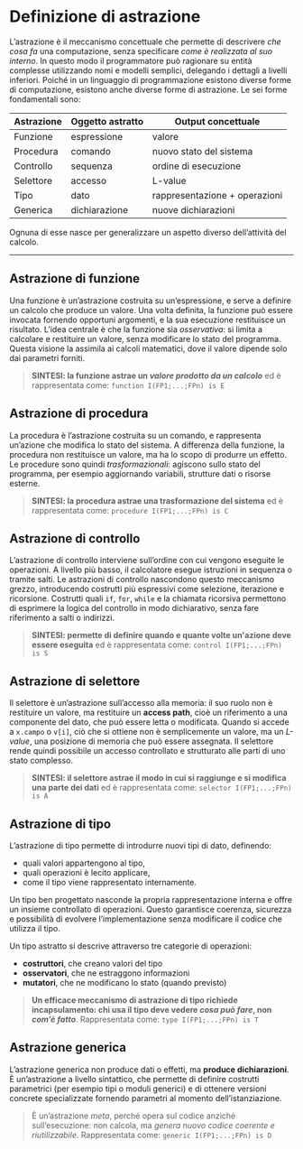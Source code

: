 # **Definizione di astrazione**
L’astrazione è il meccanismo concettuale che permette di descrivere _che cosa fa_ una computazione, senza specificare _come è realizzata al suo interno_. 
In questo modo il programmatore può ragionare su entità complesse utilizzando nomi e modelli semplici, delegando i dettagli a livelli inferiori.
Poiché in un linguaggio di programmazione esistono diverse forme di computazione, esistono anche diverse forme di astrazione. Le sei forme fondamentali sono:

| Astrazione | Oggetto astratto | Output concettuale            |
| ---------- | ---------------- | ----------------------------- |
| Funzione   | espressione      | valore                        |
| Procedura  | comando          | nuovo stato del sistema       |
| Controllo  | sequenza         | ordine di esecuzione          |
| Selettore  | accesso          | L-value                       |
| Tipo       | dato             | rappresentazione + operazioni |
| Generica   | dichiarazione    | nuove dichiarazioni           |

Ognuna di esse nasce per generalizzare un aspetto diverso dell’attività del calcolo.
___

## **Astrazione di funzione**
Una funzione è un’astrazione costruita su un’espressione, e serve a definire un calcolo che produce un valore. Una volta definita, la funzione può essere invocata fornendo opportuni argomenti, e la sua esecuzione restituisce un risultato.
L’idea centrale è che la funzione sia _osservativa_: si limita a calcolare e restituire un valore, senza modificare lo stato del programma. Questa visione la assimila ai calcoli matematici, dove il valore dipende solo dai parametri forniti.

> **SINTESI: la funzione astrae un _valore prodotto da un calcolo_** ed è rappresentata come:
> `function I(FP1;...;FPn) is E` 

## **Astrazione di procedura**
La procedura è l’astrazione costruita su un comando, e rappresenta un’azione che modifica lo stato del sistema. A differenza della funzione, la procedura non restituisce un valore, ma ha lo scopo di produrre un effetto.
Le procedure sono quindi _trasformazionali_: agiscono sullo stato del programma, per esempio aggiornando variabili, strutture dati o risorse esterne.

> **SINTESI: la procedura astrae una trasformazione del sistema** ed è rappresentata come:
> `procedure I(FP1;...;FPn) is C`

## **Astrazione di controllo**
L’astrazione di controllo interviene sull’ordine con cui vengono eseguite le operazioni. A livello più basso, il calcolatore esegue istruzioni in sequenza o tramite salti. Le astrazioni di controllo nascondono questo meccanismo grezzo, introducendo costrutti più espressivi come selezione, iterazione e ricorsione.
Costrutti quali `if`, `for`, `while` e la chiamata ricorsiva permettono di esprimere la logica del controllo in modo dichiarativo, senza fare riferimento a salti o indirizzi.

> **SINTESI: permette di definire quando e quante volte un'azione deve essere eseguita** ed è rappresentata come:
> `control I(FP1;...;FPn) is S`

## **Astrazione di selettore**
Il selettore è un’astrazione sull’accesso alla memoria: il suo ruolo non è restituire un valore, ma restituire un **access path**, cioè un riferimento a una componente del dato, che può essere letta o modificata.
Quando si accede a `x.campo` o `v[i]`, ciò che si ottiene non è semplicemente un valore, ma un _L-value_, una posizione di memoria che può essere assegnata. Il selettore rende quindi possibile un accesso controllato e strutturato alle parti di uno stato complesso.

> **SINTESI: il selettore astrae il modo in cui si raggiunge e si modifica una parte dei dati** ed è rappresentata come:
> `selector I(FP1;...;FPn) is A`

## **Astrazione di tipo**
L’astrazione di tipo permette di introdurre nuovi tipi di dato, definendo:
- quali valori appartengono al tipo,
- quali operazioni è lecito applicare,
- come il tipo viene rappresentato internamente.

Un tipo ben progettato nasconde la propria rappresentazione interna e offre un insieme controllato di operazioni. Questo garantisce coerenza, sicurezza e possibilità di evolvere l’implementazione senza modificare il codice che utilizza il tipo.

Un tipo astratto si descrive attraverso tre categorie di operazioni:
- **costruttori**, che creano valori del tipo
- **osservatori**, che ne estraggono informazioni
- **mutatori**, che ne modificano lo stato (quando previsto)

> **Un efficace meccanismo di astrazione di tipo richiede incapsulamento: chi usa il tipo deve vedere _cosa può fare_, non _com’è fatto_**. Rappresentata come:
> `type I(FP1;...;FPn) is T`

## **Astrazione generica**
L’astrazione generica non produce dati o effetti, ma **produce dichiarazioni**. È un’astrazione a livello sintattico, che permette di definire costrutti parametrici (per esempio tipi o moduli generici) e di ottenere versioni concrete specializzate fornendo parametri al momento dell’istanziazione.

>  È un’astrazione _meta_, perché opera sul codice anziché sull’esecuzione: non calcola, ma _genera nuovo codice coerente e riutilizzabile_. Rappresentata come:
>  `generic I(FP1;...;FPn) is D`